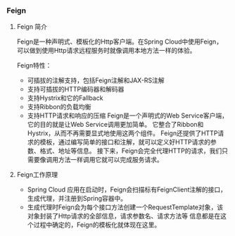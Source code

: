 ### Feign 

1. Feign 简介
  
   Feign是一种声明式、模板化的Http客户端。在Spring Cloud中使用Feign，可以做到使用Http请求远程服务时就像调用本地方法一样的体验。
   
   Feign特性：
   
   * 可插拔的注解支持，包括Feign注解和JAX-RS注解
   * 支持可插拔的HTTP编码器和解码器
   * 支持Hystrix和它的Fallback
   * 支持Ribbon的负载均衡
   * 支持HTTP请求和响应的压缩 Feign是一个声明式的Web Service客户端，它的目的就是让Web Service调用更加简单。
     它整合了Ribbon和Hystrix，从而不再需要显式地使用这两个组件。 
     Feign还提供了HTTP请求的模板，通过编写简单的接口和注解，就可以定义好HTTP请求的参数、格式、地址等信息。
     接下来，Feign会完全代理HTTP的请求，我们只需要像调用方法一样调用它就可以完成服务请求。   

2. Feign工作原理

   * Spring Cloud 应用在启动时，Feign会扫描标有FeignClient注解的接口，生成代理，并注册到Spring容器中。
   * 生成代理时Feign会为每个接口方法创建一个RequestTemplate对象，该对象封装了Http请求的全部信息，请求参数名、请求方法等
   信息都是在这个过程中确定的，Feign的模板化就体现在这里。